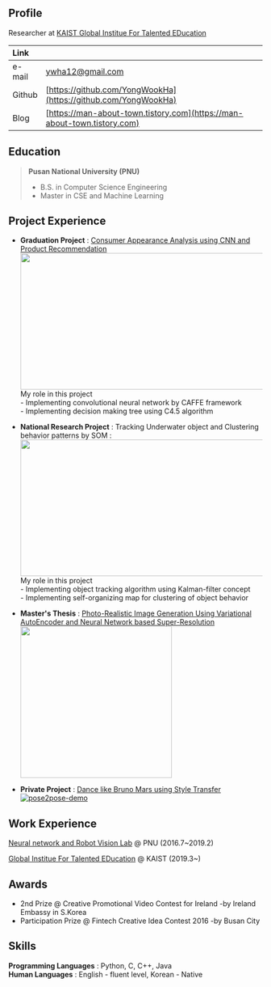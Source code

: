 ## Profile

Researcher at [KAIST Global Institue For Talented EDucation](http://gifted.kaist.ac.kr/)

|Link | |
|:----------|:--------------------------------------------------------------------------|
|e-mail | ywha12@gmail.com |
| Github | [https://github.com/YongWookHa](https://github.com/YongWookHa) |
|Blog | [https://man-about-town.tistory.com](https://man-about-town.tistory.com) |

## Education

>  **Pusan National University (PNU)**
>  * B.S. in Computer Science Engineering
>  * Master in CSE and Machine Learning

## Project Experience

- <b>Graduation Project</b> : [Consumer Appearance Analysis using CNN and Product Recommendation](https://docs.google.com/document/d/1qZqBvD-krvwL3C6pupa9SHBwrXVaOJpDew5K0vDpO1s/edit?usp=sharing) <br/>  <img  src="https://github.com/YongWookHa/yongwookha.github.io/blob/master/graduation_project.png?raw=true"  width="700"  height="270"><br/> My role in this project<br/> - Implementing convolutional neural network by CAFFE framework <br/> - Implementing decision making tree using C4.5 algorithm

- <b>National Research Project</b> : Tracking Underwater object and Clustering behavior patterns by SOM : <br/><img  src="https://user-images.githubusercontent.com/12293076/51790000-eb893f80-21d2-11e9-8cbb-85a5e7caf225.png"  width="700"  height="270"><br/> My role in this project<br/> - Implementing object tracking algorithm using Kalman-filter concept <br/> - Implementing self-organizing map for clustering of object behavior

- <b>Master's Thesis</b> : [Photo-Realistic Image Generation Using Variational AutoEncoder and Neural Network based Super-Resolution](https://yongwookha.github.io/hayongwook-masterpaper/)<br/><img  src="https://github.com/YongWookHa/yongwookha.github.io/blob/master/generated_faces.png?raw=true"  width="300"  height="300">

- <b>Private Project</b> : [Dance like Bruno Mars using Style Transfer](https://github.com/YongWookHa/pose2pose)<br/>[![pose2pose-demo](http://img.youtube.com/vi/Nc0LNrzDeXQ/0.jpg)](https://youtu.be/Nc0LNrzDeXQ)

## Work Experience

[Neural network and Robot Vision Lab](http://harmony.cs.pusan.ac.kr/~wiki/index.php/%EB%8C%80%EB%AC%B8) @ PNU (2016.7~2019.2)

[Global Institue For Talented EDucation](http://gifted.kaist.ac.kr/) @ KAIST (2019.3~)

## Awards

* 2nd Prize @ Creative Promotional Video Contest for Ireland -by Ireland Embassy in S.Korea
* Participation Prize @ Fintech Creative Idea Contest 2016 -by Busan City

  
## Skills

**Programming Languages** : Python, C, C++, Java <br/>
**Human Languages** : English - fluent level, Korean - Native